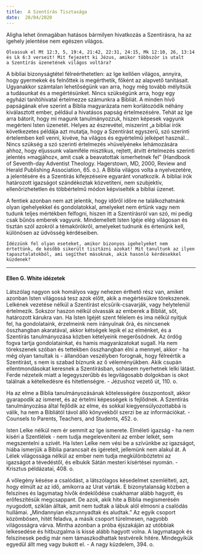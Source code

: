 ```yaml
---
title:  A Szentírás Tisztasága
date:  28/04/2020
---
```


Aligha lehet önmagában hatásos bármilyen hivatkozás a Szentírásra, ha az igehely jelentése nem egészen világos.

`Olvassuk el Mt 12:3, 5, 19:4, 21:42, 22:31, 24:15, Mk 12:10, 26, 13:14 és Lk 6:3 verseit! Mit fejezett ki Jézus, amikor többször is utalt a Szentírás üzenetének világos voltára?`

A bibliai bizonyságtétel félreérthetetlen: az Ige kellően világos, annyira, hogy gyermekek és felnőttek is megérthetik, főként az alapvető tanításait. Ugyanakkor számtalan lehetőségünk van arra, hogy még tovább mélyítsük a tudásunkat és a megértésünket. Nincs szükségünk arra, hogy egy egyházi tanítóhivatal értelmezze számunkra a Bibliát. A minden hívő papságának elve szerint a Biblia magyarázata nem korlátozódik néhány kiválasztott ember, például a hivatásos papság értelmezésére. Tehát az Ige arra bátorít, hogy mi magunk tanulmányozzuk, hiszen képesek vagyunk megérteni Isten üzenetét. Helyes az észrevétel, miszerint „a bibliai írók következetes példája azt mutatja, hogy a Szentírást egyszerű, szó szerinti értelemben kell venni, kivéve, ha világos és egyértelmű jelképet használ… Nincs szükség a szó szerinti értelmezés »hüvelyének« lehámozására ahhoz, hogy eljussunk valamiféle misztikus, rejtett, átvitt értelmezés szerinti jelentés »magjához«, amit csak a beavatottak ismerhetnek fel” (Handbook of Seventh-day Adventist Theology. Hagerstown, MD, 2000, Review and Herald Publishing Association, 65. o.). A Biblia világos volta a nyelvezetére, a jelentésére és a Szentírás kifejezéseire egyaránt vonatkozik. A bibliai írók határozott igaz­ságot szándékoztak közvetíteni, nem szubjektív, ellenőrizhetetlen és többértelmű módon képviselték a bibliai üzenet.

A fentiek azonban nem azt jelentik, hogy időről időre ne találkozhatnánk olyan igehelyekkel és gondolatokkal, amelyeket nem értünk vagy nem tudunk teljes mértékben felfogni, hiszen itt a Szentírásról van szó, mi pedig csak bűnös emberek vagyunk. Mindemellett Isten Igéje elég világosan és tisztán szól azokról a témakörökről, amelyeket tudnunk és értenünk kell, különösen az üdvösség kérdéseiben.

`Idézzünk fel olyan eseteket, amikor bizonyos igehelyeket nem értettünk, de később sikerült tisztázni azokat! Mit tanultunk az ilyen tapasztalatokból, ami segíthet másoknak, akik hasonló kérdésekkel küzdenek?`

---

#### Ellen G. White idézetek

Látszólag nagyon sok homályos vagy nehezen érthető rész van, amiket azonban Isten világossá tesz azok előtt, akik a megértésükre törekszenek. Lelkének vezetése nélkül a Szentírást elcsűrik-csavarják, vagy helytelenül értelmezik. Sokszor haszon nélkül olvassák az emberek a Bibliát, sőt, határozott kárukra van. Ha Isten Igéjét szent félelem és ima nélkül nyitjuk fel, ha gondolataink, érzelmeink nem irányulnak őrá, és nincsenek összhangban akaratával, akkor kétségek lepik el az elménket, és a Szentírás tanulmányozása közben kételyeink megerősödnek. Az ördög fogva tartja gondolatainkat, és hamis magyarázatokat sugall. Ha nem törekszenek szóban és tettekben összhangban élni a mennyel, akkor - ha még olyan tanultak is - állandóan veszélyben forognak, hogy félreértik a Szentírást, s nem is szabad bíznunk az ő véleményükben. Akik csupán ellentmondásokat keresnek a Szentírásban, sohasem nyerhetnek lelki látást. Ferde nézeteik miatt a legegyszerűbb és legvilágosabb dolgokban is okot találnak a kételkedésre és hitetlenségre. - Jézushoz vezető út, 110. o.

Ha az elme a Biblia tanulmányozásának kötelességére összpontosít, akkor gyarapodik az ismeret, és az értelmi képességek is fejlődnek. A Szentírás tanulmányozása által fejlődik az elme, és sokkal kiegyensúlyozottabbá is válik, ha nem a Bibliától távol álló könyvekből szerzi be az információkat. - Counsels to Parents, Teachers, and Students, 452. o.

Isten Lelke nélkül nem ér semmit az Ige ismerete. Elméleti igazság - ha nem kíséri a Szentlélek - nem tudja megeleveníteni az ember lelkét, sem megszentelni a szívét. Ha Isten Lelke nem vési be a szívünkbe az igazságot, hiába ismerjük a Biblia parancsait és ígéreteit, jellemünk nem alakul át. A Lélek világossága nélkül az ember nem tudja megkülönböztetni az igazságot a tévedéstől, és elbukik Sátán mesteri kísértései nyomán. - Krisztus példázatai, 408. o.

A vőlegény késése a csalódást, a látszólagos késedelmet szemlélteti, azt, hogy elmúlt az az idő, amikorra az Urat várták. E bizonytalanság közben a felszínes és lagymatag hívők érdeklődése csakhamar alább hagyott, és erőfeszítésük megcsappant. De azok, akik hite a Biblia megismerésén nyugodott, sziklán álltak, amit nem tudtak a lábuk alól elmosni a csalódás hullámai. „Mindannyian elszunnyadtak és aludtak.” Az egyik csoport közömbösen, hitét feladva, a másik csoport türelmesen, nagyobb világosságra várva. Mintha azonban a próba éjszakáján az utóbbiak lelkesedése és hitbuzgalma is kissé alább hagyott volna. A lagymatagok és felszínesek pedig már nem támaszkodhattak testvéreik hitére. Mindegyikük egyedül állt meg vagy bukott el. - A nagy küzdelem, 394. o.

